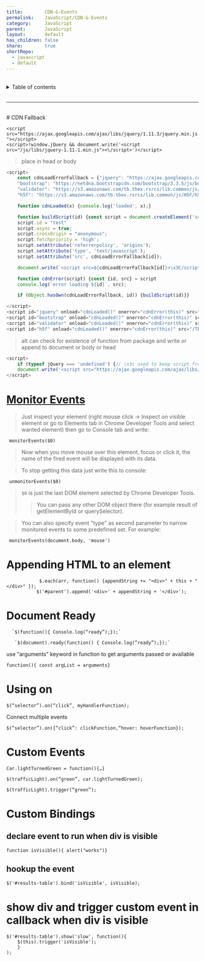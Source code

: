 ```yaml
---
title:        CDN-&-Events
permalink:    JavaScript/CDN-&-Events
category:     JavaScript
parent:       JavaScript
layout:       default
has_children: false
share:        true
shortRepo:
  - javascript
  - default                
---
```



<br/>                

<details markdown="block">                      
<summary>                      
Table of contents                      
</summary>                      
{: .text-delta }                      
1. TOC                      
{:toc}                      
</details>                      

<br/>                      

***                      

<br/>      
# CDN Fallback      

`<script src="https://ajax.googleapis.com/ajax/libs/jquery/1.11.3/jquery.min.js"></script>`      
`<script>!window.jQuery && document.write('<script src="/js/libs/jquery-1.11.1.min.js"><\/script>')</script>`

> place in head or body

```javascript       
<script>
    const cdnLoadErrorFallback = {"jquery": "https://ajax.googleapis.com/ajax/libs/jquery/2.0.3/jquery.min.js",
    "bootstrap": "https://netdna.bootstrapcdn.com/bootstrap/3.3.5/js/bootstrap.min.js",
    "validator": "https://s3.amazonaws.com/tb.tbex.rsrcs/lib.common/js/bootstrap-validator/dist/validator.min.js",
    "h5f": "https://s3.amazonaws.com/tb.tbex.rsrcs/lib.common/js/H5F/h5f.min.js"}

    function cdnLoaded(x) {console.log('loaded', x);}

    function buildScript(id) {const script = document.createElement('script');
    script.id = "test"
    script.async = true;
    script.crossOrigin = "anonymous";
    script.fetchpriority = 'high';
    script.setAttribute('referrerpolicy', 'origins');
    script.setAttribute('type', 'text/javascript');
    script.setAttribute('src', cdnLoadErrorFallback[id]);

    document.write(`<script src=${cdnLoadErrorFallback[id]}>\x3C/script>`)}

    function cdnError(script) {const {id, src} = script
    console.log(`error loading ${id}`, src);

    if (Object.hasOwn(cdnLoadErrorFallback, id)) {buildScript(id)}}

</script>
<script id="jquery" onload="cdnLoaded()" onerror="cdnError(this)" src="/TBEX/assets/jquery.min.js"></script>
<script id="bootstrap" onload="cdnLoaded()" onerror="cdnError(this)" src="/TBEX/assets/bootstrap.min.js"></script>
<script id="validator" onload="cdnLoaded()" onerror="cdnError(this)" src="/TBEX/assets/validator.min.js"></script>
<script id="h5f" onload="cdnLoaded()" onerror="cdnError(this)" src="/TBEX/assets/h5f.min.js"></script>      
```      

> alt can check for existence of function from package and write or append to document or body or head

```javascript      
<script>
    if (typeof jQuery === 'undefined') {// \x3c used to keep script from ending      
    document.write('<script src="https://ajax.googleapis.com/ajax/libs/jquery/2.0.3/jquery.min.js">\x3C/script>');}
</script>      
```      

# [Monitor Events](https://stackoverflow.com/questions/10213703/how-do-i-view-events-fired-on-an-element-in-chrome-devtools)

> Just inspect your element (right mouse click → Inspect on visible element or go to Elements tab in Chrome Developer Tools and select wanted element) then go to Console tab and write:

```shell    
 monitorEvents($0)    
```    

> Now when you move mouse over this element, focus or click it, the name of the fired event will be displayed with its data.

> To stop getting this data just write this to console:

```shell    
 unmonitorEvents($0)    
```    

> `$0` is just the last DOM element selected by Chrome Developer Tools.
>> You can pass any other DOM object there (for example result of getElementById or querySelector).

> You can also specify event "type" as second parameter to narrow monitored events to some predefined set. For example:

```shell    
 monitorEvents(document.body, 'mouse')    
```    

# Appending HTML to an element

 ```shell    
             $.each(arr, function() {appendString += "<div>" + this + "</div>" });      
            $('#parent').append('<div>' + appendString + '</div>');    
```      

# Document Ready

      `$(function(){ Console.log(“ready”);});`      
      
       `$(document).ready(function() { Console.log(“ready”);});`      

use “arguments” keyword in function to get arguments passed or available

`function(){ const argList = arguments}`

# Using on

`$(“selector”).on(“click”, myHandlerFunction);`

Connect multiple events

`$(“selector”).on({“click”: clickFunction,“hover: hoverFunction});`

# Custom Events

`Car.lightTurnedGreen = function(){…}`

`$(trafficLight).on(“green”, car.lightTurnedGreen);`

`$(trafficLight).trigger(“green”);`

# Custom Bindings

## declare event to run when div is visible

`function isVisible(){ alert("works")}`

## hookup the event

`$('#results-table').bind('isVisible', isVisible);`

# show div and trigger custom event in callback when div is visible

```shell    
$('#results-table').show('slow', function(){    
    $(this).trigger('isVisible');    
    }    
);    
```